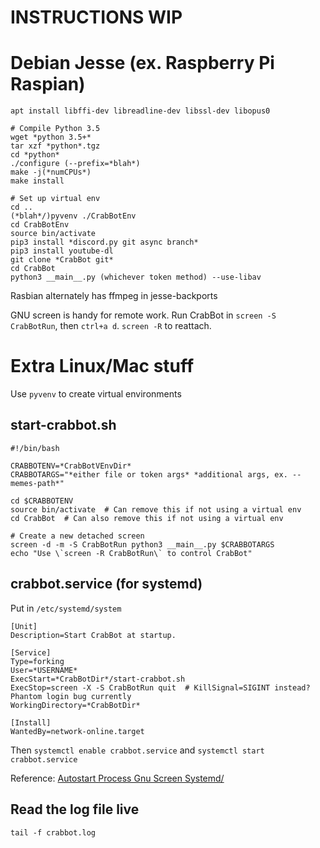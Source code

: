 # INSTRUCTIONS WIP

# Debian Jesse (ex. Raspberry Pi Raspian)
```
apt install libffi-dev libreadline-dev libssl-dev libopus0

# Compile Python 3.5
wget *python 3.5+*
tar xzf *python*.tgz
cd *python*
./configure (--prefix=*blah*)
make -j(*numCPUs*)
make install

# Set up virtual env
cd ..
(*blah*/)pyvenv ./CrabBotEnv
cd CrabBotEnv
source bin/activate
pip3 install *discord.py git async branch*
pip3 install youtube-dl
git clone *CrabBot git*
cd CrabBot
python3 __main__.py (whichever token method) --use-libav
```

Rasbian alternately has ffmpeg in jesse-backports

GNU screen is handy for remote work. Run CrabBot in `screen -S CrabBotRun`, then `ctrl+a d`. `screen -R` to reattach.

# Extra Linux/Mac stuff

Use `pyvenv` to create virtual environments

## start-crabbot.sh

```
#!/bin/bash

CRABBOTENV=*CrabBotVEnvDir*
CRABBOTARGS="*either file or token args* *additional args, ex. --memes-path*"

cd $CRABBOTENV
source bin/activate  # Can remove this if not using a virtual env
cd CrabBot  # Can also remove this if not using a virtual env

# Create a new detached screen
screen -d -m -S CrabBotRun python3 __main__.py $CRABBOTARGS
echo "Use \`screen -R CrabBotRun\` to control CrabBot"

```

## crabbot.service (for systemd)

Put in `/etc/systemd/system`

```
[Unit]
Description=Start CrabBot at startup.

[Service]
Type=forking
User=*USERNAME*
ExecStart=*CrabBotDir*/start-crabbot.sh
ExecStop=screen -X -S CrabBotRun quit  # KillSignal=SIGINT instead? Phantom login bug currently
WorkingDirectory=*CrabBotDir*

[Install]
WantedBy=network-online.target
```

Then `systemctl enable crabbot.service` and `systemctl start crabbot.service`

Reference: [Autostart Process Gnu Screen Systemd/](http://www.linuxveda.com/2014/04/28/autostart-process-gnu-screen-systemd/)

## Read the log file live

`tail -f crabbot.log`
